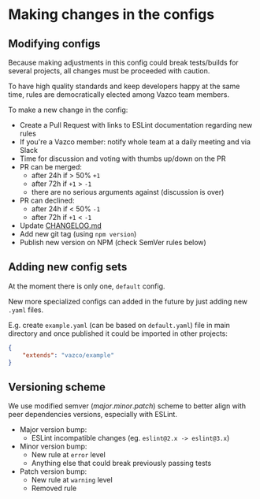 # Making changes in the configs

## Modifying configs

Because making adjustments in this config could break tests/builds for several projects, all changes must be proceeded with caution.

To have high quality standards and keep developers happy at the same time, rules are democratically elected among Vazco team members.

To make a new change in the config:

- Create a Pull Request with links to ESLint documentation regarding new rules
- If you're a Vazco member: notify whole team at a daily meeting and via Slack
- Time for discussion and voting with thumbs up/down on the PR
- PR can be merged:
    - after 24h if > 50% `+1`
    - after 72h if `+1` > `-1`
    - there are no serious arguments against (discussion is over)
- PR can declined:
    - after 24h if < 50% `-1`
    - after 72h if `+1` < `-1`
- Update [CHANGELOG.md](CHANGELOG.md)
- Add new git tag (using `npm version`)
- Publish new version on NPM (check SemVer rules below)

## Adding new config sets

At the moment there is only one, `default` config.

New more specialized configs can added in the future by just adding new `.yaml` files.

E.g. create `example.yaml` (can be based on `default.yaml`) file in main directory and once published it could be imported in other projects:

```json
{
    "extends": "vazco/example"
}
```

## Versioning scheme

We use modified semver (_major_._minor_._patch_) scheme to better align with peer dependencies versions, especially with ESLint.

- Major​ version bump:
    - ESLint incompatible changes (eg. `eslint@2.x -> eslint@3.x`)
- Minor ​version bump:
    - New rule at `error` level
    - Anything else that could break previously passing tests
- Patch version bump​:
    - New rule at `warning` level
    - Removed rule
